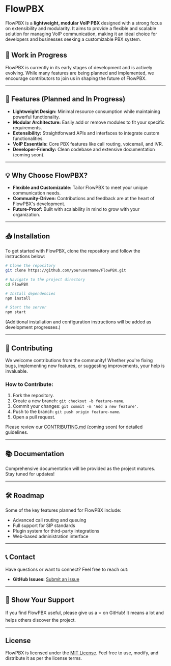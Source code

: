 # FlowPBX

FlowPBX is a **lightweight, modular VoIP PBX** designed with a strong focus on extensibility and modularity. It aims to provide a flexible and scalable solution for managing VoIP communication, making it an ideal choice for developers and businesses seeking a customizable PBX system.

## 🚧 Work in Progress
FlowPBX is currently in its early stages of development and is actively evolving. While many features are being planned and implemented, we encourage contributors to join us in shaping the future of FlowPBX.

---

## 🎯 Features (Planned and In Progress)
- **Lightweight Design:** Minimal resource consumption while maintaining powerful functionality.
- **Modular Architecture:** Easily add or remove modules to fit your specific requirements.
- **Extensibility:** Straightforward APIs and interfaces to integrate custom functionalities.
- **VoIP Essentials:** Core PBX features like call routing, voicemail, and IVR.
- **Developer-Friendly:** Clean codebase and extensive documentation (coming soon).

---

## 💡 Why Choose FlowPBX?
- **Flexible and Customizable:** Tailor FlowPBX to meet your unique communication needs.
- **Community-Driven:** Contributions and feedback are at the heart of FlowPBX's development.
- **Future-Proof:** Built with scalability in mind to grow with your organization.

---

## 📥 Installation
To get started with FlowPBX, clone the repository and follow the instructions below:

```bash
# Clone the repository
git clone https://github.com/yourusername/FlowPBX.git

# Navigate to the project directory
cd FlowPBX

# Install dependencies
npm install

# Start the server
npm start
```

(Additional installation and configuration instructions will be added as development progresses.)

---

## 🤝 Contributing
We welcome contributions from the community! Whether you're fixing bugs, implementing new features, or suggesting improvements, your help is invaluable.

### How to Contribute:
1. Fork the repository.
2. Create a new branch: `git checkout -b feature-name`.
3. Commit your changes: `git commit -m 'Add a new feature'`.
4. Push to the branch: `git push origin feature-name`.
5. Open a pull request.

Please review our [CONTRIBUTING.md](CONTRIBUTING.md) (coming soon) for detailed guidelines.

---

## 📚 Documentation
Comprehensive documentation will be provided as the project matures. Stay tuned for updates!

---

## 🛠️ Roadmap
Some of the key features planned for FlowPBX include:
- Advanced call routing and queuing
- Full support for SIP standards
- Plugin system for third-party integrations
- Web-based administration interface

---

## 📞 Contact
Have questions or want to connect? Feel free to reach out:
- **GitHub Issues:** [Submit an issue](https://github.com/Nik-Hendricks/FlowPBX/issues)

---

## 🌟 Show Your Support
If you find FlowPBX useful, please give us a ⭐ on GitHub! It means a lot and helps others discover the project.

---

## License
FlowPBX is licensed under the [MIT License](LICENSE). Feel free to use, modify, and distribute it as per the license terms.